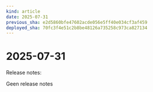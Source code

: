 ```yaml
---
kind: article
date: 2025-07-31
previous_sha: e2d5860bfe47602acde056e5ff40e034cf3af459
deployed_sha: 70fc3f4e51c2b8be48126a735258c973ca827134
---
```


# 2025-07-31

Release notes:

Geen release notes

